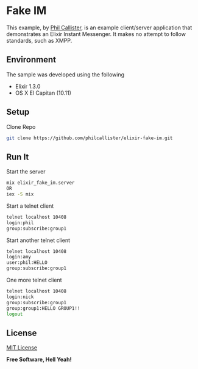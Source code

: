 # Fake IM
This example, by [Phil Callister](http://github.com/philcallister), is an example client/server application that demonstrates an Elixir
Instant Messenger. It makes no attempt to follow standards, such as XMPP.

## Environment

The sample was developed using the following 

- Elixir 1.3.0
- OS X El Capitan (10.11)

## Setup

Clone Repo
```bash
git clone https://github.com/philcallister/elixir-fake-im.git
```

## Run It

Start the server

```bash
mix elixir_fake_im.server
OR
iex -S mix
```

Start a telnet client

```bash
telnet localhost 10408
login:phil
group:subscribe:group1
```

Start another telnet client

```bash
telnet localhost 10408
login:amy
user:phil:HELLO
group:subscribe:group1
```

One more telnet client

```bash
telnet localhost 10408
login:nick
group:subscribe:group1
group:group1:HELLO GROUP1!!
logout
```

## License

[MIT License](http://www.opensource.org/licenses/MIT)

**Free Software, Hell Yeah!**
